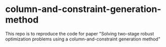 # column-and-constraint-generation-method
This repo is to reproduce the code for paper "Solving two-stage robust optimization problems using a column-and-constraint generation method"
